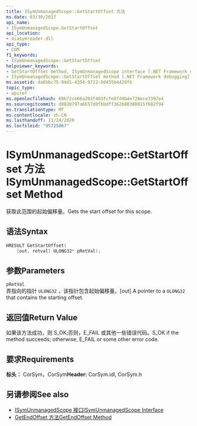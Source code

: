 ```yaml
---
title: ISymUnmanagedScope::GetStartOffset 方法
ms.date: 03/30/2017
api_name:
- ISymUnmanagedScope.GetStartOffset
api_location:
- diasymreader.dll
api_type:
- COM
f1_keywords:
- ISymUnmanagedScope::GetStartOffset
helpviewer_keywords:
- GetStartOffset method, ISymUnmanagedScope interface [.NET Framework debugging]
- ISymUnmanagedScope::GetStartOffset method [.NET Framework debugging]
ms.assetid: da6bbc75-94d1-4354-9722-0d455b4428fb
topic_type:
- apiref
ms.openlocfilehash: 69b72ce66a203f403fcfe0fd4b4e728ece7397e4
ms.sourcegitcommit: d8020797a6657d0fbbdff362b80300815f682f94
ms.translationtype: MT
ms.contentlocale: zh-CN
ms.lasthandoff: 11/24/2020
ms.locfileid: "95725867"
---
```

# <a name="isymunmanagedscopegetstartoffset-method"></a><span data-ttu-id="f302e-102">ISymUnmanagedScope::GetStartOffset 方法</span><span class="sxs-lookup"><span data-stu-id="f302e-102">ISymUnmanagedScope::GetStartOffset Method</span></span>

<span data-ttu-id="f302e-103">获取此范围的起始偏移量。</span><span class="sxs-lookup"><span data-stu-id="f302e-103">Gets the start offset for this scope.</span></span>  
  
## <a name="syntax"></a><span data-ttu-id="f302e-104">语法</span><span class="sxs-lookup"><span data-stu-id="f302e-104">Syntax</span></span>  
  
```cpp  
HRESULT GetStartOffset(  
    [out, retval] ULONG32* pRetVal);  
```  
  
## <a name="parameters"></a><span data-ttu-id="f302e-105">参数</span><span class="sxs-lookup"><span data-stu-id="f302e-105">Parameters</span></span>  

 `pRetVal`  
 <span data-ttu-id="f302e-106">弄指向的指针 `ULONG32` ，该指针包含起始偏移量。</span><span class="sxs-lookup"><span data-stu-id="f302e-106">[out] A pointer to a `ULONG32` that contains the starting offset.</span></span>  
  
## <a name="return-value"></a><span data-ttu-id="f302e-107">返回值</span><span class="sxs-lookup"><span data-stu-id="f302e-107">Return Value</span></span>  

 <span data-ttu-id="f302e-108">如果该方法成功，则 S_OK;否则，E_FAIL 或其他一些错误代码。</span><span class="sxs-lookup"><span data-stu-id="f302e-108">S_OK if the method succeeds; otherwise, E_FAIL or some other error code.</span></span>  
  
## <a name="requirements"></a><span data-ttu-id="f302e-109">要求</span><span class="sxs-lookup"><span data-stu-id="f302e-109">Requirements</span></span>  

 <span data-ttu-id="f302e-110">**标头：** CorSym，CorSym</span><span class="sxs-lookup"><span data-stu-id="f302e-110">**Header:** CorSym.idl, CorSym.h</span></span>  
  
## <a name="see-also"></a><span data-ttu-id="f302e-111">另请参阅</span><span class="sxs-lookup"><span data-stu-id="f302e-111">See also</span></span>

- [<span data-ttu-id="f302e-112">ISymUnmanagedScope 接口</span><span class="sxs-lookup"><span data-stu-id="f302e-112">ISymUnmanagedScope Interface</span></span>](isymunmanagedscope-interface.md)
- [<span data-ttu-id="f302e-113">GetEndOffset 方法</span><span class="sxs-lookup"><span data-stu-id="f302e-113">GetEndOffset Method</span></span>](isymunmanagedscope-getendoffset-method.md)
